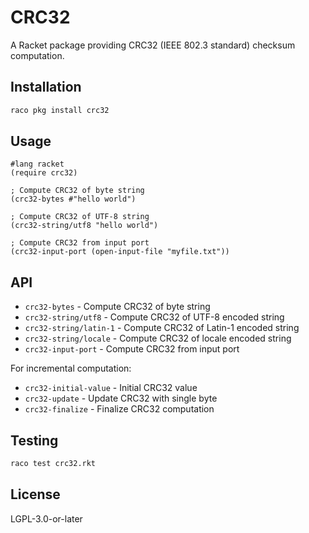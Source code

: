 # CRC32

A Racket package providing CRC32 (IEEE 802.3 standard) checksum computation.

## Installation

```bash
raco pkg install crc32
```

## Usage

```racket
#lang racket
(require crc32)

; Compute CRC32 of byte string
(crc32-bytes #"hello world")

; Compute CRC32 of UTF-8 string  
(crc32-string/utf8 "hello world")

; Compute CRC32 from input port
(crc32-input-port (open-input-file "myfile.txt"))
```

## API

- `crc32-bytes` - Compute CRC32 of byte string
- `crc32-string/utf8` - Compute CRC32 of UTF-8 encoded string
- `crc32-string/latin-1` - Compute CRC32 of Latin-1 encoded string  
- `crc32-string/locale` - Compute CRC32 of locale encoded string
- `crc32-input-port` - Compute CRC32 from input port

For incremental computation:
- `crc32-initial-value` - Initial CRC32 value
- `crc32-update` - Update CRC32 with single byte
- `crc32-finalize` - Finalize CRC32 computation

## Testing

```bash
raco test crc32.rkt
```

## License

LGPL-3.0-or-later
